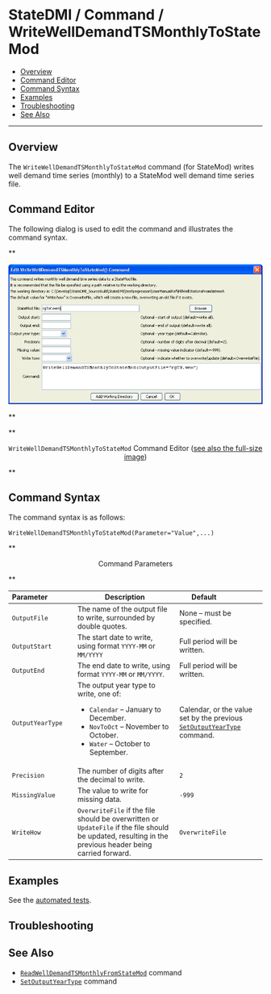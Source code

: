 # StateDMI / Command / WriteWellDemandTSMonthlyToStateMod #

* [Overview](#overview)
* [Command Editor](#command-editor)
* [Command Syntax](#command-syntax)
* [Examples](#examples)
* [Troubleshooting](#troubleshooting)
* [See Also](#see-also)

-------------------------

## Overview ##

The `WriteWellDemandTSMonthlyToStateMod` command (for StateMod)
writes well demand time series (monthly) to a StateMod well demand time series file.

## Command Editor ##

The following dialog is used to edit the command and illustrates the command syntax.

**<p style="text-align: center;">
![WriteWellDemandTSMonthlyToStateMod](WriteWellDemandTSMonthlyToStateMod.png)
</p>**

**<p style="text-align: center;">
`WriteWellDemandTSMonthlyToStateMod` Command Editor (<a href="../WriteWellDemandTSMonthlyToStateMod.png">see also the full-size image</a>)
</p>**

## Command Syntax ##

The command syntax is as follows:

```text
WriteWellDemandTSMonthlyToStateMod(Parameter="Value",...)
```
**<p style="text-align: center;">
Command Parameters
</p>**

| **Parameter**&nbsp;&nbsp;&nbsp;&nbsp;&nbsp;&nbsp;&nbsp;&nbsp;&nbsp;&nbsp;&nbsp;&nbsp; | **Description** | **Default**&nbsp;&nbsp;&nbsp;&nbsp;&nbsp;&nbsp;&nbsp;&nbsp;&nbsp;&nbsp;&nbsp;&nbsp;&nbsp;&nbsp;&nbsp;&nbsp; |
| --------------|-----------------|----------------- |
| `OutputFile` | The name of the output file to write, surrounded by double quotes. | None – must be specified. |
| `OutputStart` | The start date to write, using format `YYYY-MM` or `MM/YYYY` | Full period will be written. |
| `OutputEnd` | The end date to write, using format `YYYY-MM` or `MM/YYYY`. | Full period will be written. |
| `OutputYearType` | The output year type to write, one of:<ul><li>`Calendar` – January to December.</li><li>`NovToOct` – November to October.</li><li>`Water` – October to September.</li></ul> | Calendar, or the value set by the previous [`SetOutputYearType`](../SetOutputYearType/SetOutputYearType.md) command. |
| `Precision` | The number of digits after the decimal to write. | `2` |
| `MissingValue` | The value to write for missing data. | `-999` |
| `WriteHow` | `OverwriteFile` if the file should be overwritten or `UpdateFile` if the file should be updated, resulting in the previous header being carried forward. | `OverwriteFile` |

## Examples ##

See the [automated tests](https://github.com/OpenCDSS/cdss-app-statedmi-test/tree/master/test/regression/commands/WriteWellDemandTSMonthlyToStateMod).

## Troubleshooting ##

## See Also ##

* [`ReadWellDemandTSMonthlyFromStateMod`](../ReadWellDemandTSMonthlyFromStateMod/ReadWellDemandTSMonthlyFromStateMod.md) command
* [`SetOutputYearType`](../SetOutputYearType/SetOutputYearType.md) command
